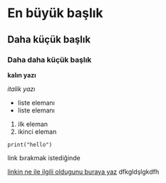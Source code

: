 # En büyük başlık
## Daha küçük başlık
### Daha daha küçük başlık 

**kalın yazı**

*italik yazı*

- liste elemanı
- liste elemanı

1. ilk eleman
2. ikinci eleman


`print("hello")`


link bırakmak istediğinde

[linkin ne ile ilgili oldugunu buraya yaz](https://github.com/ddagli1)
dfkgldşlgkdfh
